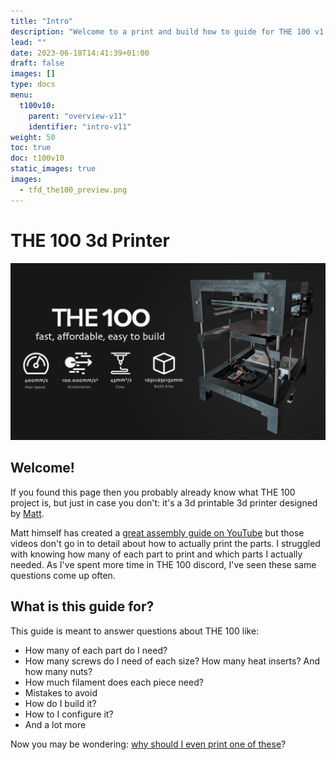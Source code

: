```yaml
---
title: "Intro"
description: "Welcome to a print and build how to guide for THE 100 v1.1 3d printer!"
lead: ""
date: 2023-06-18T14:41:39+01:00
draft: false
images: []
type: docs
menu:
  t100v10:
    parent: "overview-v11"
    identifier: "intro-v11"
weight: 50
toc: true
doc: t100v10
static_images: true
images: 
  - tfd_the100_preview.png
---
```

# THE 100 3d Printer

<img src="images/top_banner.png" width=800>

## Welcome!
If you found this page then you probably already know what THE 100 project is, but just in case you don't: it's a 3d printable 3d printer designed by <a href="https://github.com/MSzturc">Matt</a>. 

Matt himself has created a <a href="https://www.youtube.com/watch?v=fC4BB4BhjOo&list=PLM01o_dfwbDcKYB-9yV0vLs5k0CrHUv0W&pp=iAQB">great assembly guide on YouTube</a> but those videos don't go in to detail about how to actually print the parts. I struggled with knowing how many of each part to print and which parts I actually needed. As I've spent more time in THE 100 discord, I've seen these same questions come up often. 

## What is this guide for?
This guide is meant to answer questions about THE 100 like:

  * How many of each part do I need?
  * How many screws do I need of each size? How many heat inserts? And how many nuts?
  * How much filament does each piece need?
  * Mistakes to avoid
  * How do I build it?
  * How to I configure it?
  * And a lot more

Now you may be wondering: <a href="/t100/1.1/overview/why-print-the100/">why should I even print one of these</a>?